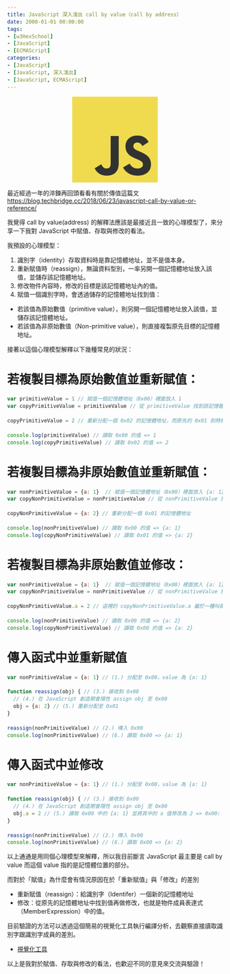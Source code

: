 ```yaml
---
title: JavaScript 深入淺出 call by value（call by address）
date: 2000-01-01 00:00:00
tags:
- [w3HexSchool]
- [JavaScript]
- [ECMAScript]
categories: 
- [JavaScript]
- [JavaScript, 深入淺出]
- [JavaScript, ECMAScript]
---
```


<div style="display:flex;justify-content:center;">
  <img style="object-fit:cover;" src='/images/JavaScript/JavaScript-logo.png' width='200px' height='200px' />
</div>


最近經過一年的淬鍊再回頭看看有關於傳值這篇文
https://blog.techbridge.cc/2018/06/23/javascript-call-by-value-or-reference/

我覺得 call by value(address) 的解釋法應該是最接近且一致的心理模型了，來分享一下我對 JavaScript 中賦值、存取與修改的看法。

我預設的心理模型：
1. 識別字（identity）存取資料時是靠記憶體地址，並不是值本身。
2. 重新賦值時（reassign），無論資料型別，一率另開一個記憶體地址放入該值，並儲存該記憶體地址。
3. 修改物件內容時，修改的目標是該記憶體地址內的值。
4. 賦值一個識別字時，會透過儲存的記憶體地址找到值：
  - 若該值為原始數值（primitive value），則另開一個記憶體地址放入該值，並儲存該記憶體地址。
  - 若該值為非原始數值（Non-primitive value），則直接複製原先目標的記憶體地址。

接著以這個心理模型解釋以下幾種常見的狀況：

# 若複製目標為原始數值並重新賦值：

```js
var primitiveValue = 1 // 賦值一個記憶體地址（0x00）裡面放入 1
var copyPrimitiveValue = primitiveValue // 從 primitiveValue 找到該記憶體地址（0x00）的值為 1，重新分配一個新的地址（0x01），並放入一個原始數值 1 進去（0x01）

copyPrimitiveValue = 2 // 重新分配一個 0x02 的記憶體地址，而原先的 0x01 到時候會被瀏覽器記憶體清除機制標記掃除法（Mark-and-Sweep）清除。

console.log(primitiveValue) // 讀取 0x00 的值 => 1
console.log(copyPrimitiveValue) // 讀取 0x02 的值 => 2
```

# 若複製目標為非原始數值並重新賦值：

```js
var nonPrimitiveValue = {a: 1}  // 賦值一個記憶體地址（0x00）裡面放入 {a: 1}
var copyNonPrimitiveValue = nonPrimitiveValue // 從 nonPrimitiveValue 找到該記憶體地址（0x00）的值為 {a: 1}，發現為非原始數值，直接複製原先的地址（0x00）

copyNonPrimitiveValue = {a: 2} // 重新分配一個 0x01 的記憶體地址

console.log(nonPrimitiveValue) // 讀取 0x00 的值 => {a: 1}
console.log(copyNonPrimitiveValue) // 讀取 0x01 的值 => {a: 2}
```

# 若複製目標為非原始數值並修改：

```js
var nonPrimitiveValue = {a: 1}  // 賦值一個記憶體地址（0x00）裡面放入 {a: 1}
var copyNonPrimitiveValue = nonPrimitiveValue // 從 nonPrimitiveValue 找到該記憶體地址（0x00）的值為 {a: 1}，發現為非原始數值，直接複製原先的地址（0x00）

copyNonPrimitiveValue.a = 2 // 這裡的 copyNonPrimitiveValue.a 屬於一種叫做 MemberExpression 的語法，因此它做的事情是先找到記憶體地址（0x00）中的 {a: 1}，在修改其中的 a 對應的 value 為 2。

console.log(nonPrimitiveValue) // 讀取 0x00 的值 => {a: 2}
console.log(copyNonPrimitiveValue) // 讀取 0x00 的值 => {a: 2}
```

# 傳入函式中並重新賦值

```js
var nonPrimitiveValue = {a: 1} // (1.) 分配至 0x00，value 為 {a: 1}

function reassign(obj) { // (3.) 接收到 0x00
  // (4.) 在 JavaScript 創造期會隱性 assign obj 至 0x00 
  obj = {a: 2} // (5.) 重新分配至 0x01
}

reassign(nonPrimitiveValue) // (2.) 傳入 0x00
console.log(nonPrimitiveValue) // (6.) 讀取 0x00 => {a: 1}
```

# 傳入函式中並修改

```js
var nonPrimitiveValue = {a: 1} // (1.) 分配至 0x00，value 為 {a: 1}

function reassign(obj) { // (3.) 接收到 0x00
  // (4.) 在 JavaScript 創造期會隱性 assign obj 至 0x00 
  obj.a = 2 // (5.) 讀取 0x00 中的 {a: 1} 並將其中的 a 值修改為 2 => 0x00: {a: 2}
}

reassign(nonPrimitiveValue) // (2.) 傳入 0x00
console.log(nonPrimitiveValue) // (6.) 讀取 0x00 => {a: 2}
```

以上通通是用同個心理模型來解釋，所以我目前斷言 JavaScript 最主要是 call by value 而這個 value 指的是記憶體位置的部分。

而對於「賦值」為什麼會有情況原因在於「重新賦值」與「修改」的差別
- 重新賦值（reassign）：給識別字（Identifer）一個新的記憶體地址
- 修改：從原先的記憶體地址中找到值再做修改，也就是物件成員表達式（MemberExpression）中的值。

目前驗證的方法可以透過這個簡易的視覺化工具執行編譯分析，去觀察直接讀取識別字跟識別字成員的差別。

- [視覺化工具](https://ui.dev/javascript-visualizer)

以上是我對於賦值、存取與修改的看法，也歡迎不同的意見來交流與驗證！
